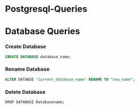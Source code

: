 # Postgresql-Queries
# Database Queries
  
### Create Database 
```sql
CREATE DATABASE database_name;
```
### Rename Database
```sql
ALTER DATABSE "Current_database_name" RENAME TO "new_name";
```

### Delete Database
```mongodb
DROP DATABASE Databasename;
```

